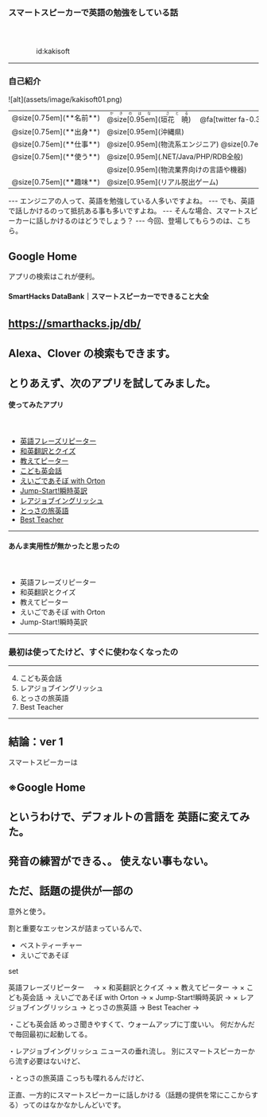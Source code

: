 ### スマートスピーカーで英語の勉強をしている話

　
　  
　  
　　　　id:kakisoft

---
### 自己紹介

<div class="left">
![alt](assets/image/kakisoft01.png)
</div>

<div class="right">
  <table style="white-space: nowrap;border-style: none;">
    <tr>
      <td>@size[0.75em](**名前**)</td>
      <td>
        <ruby>
        <rb>@size[0.95em](垣花　暁)</rb>
        <rp>（</rp>
        <rt>かきのはな　さとる</rt>
        <rp>）</rp>
        </ruby>
        　@fa[twitter fa-0.3x][@size[0.7em](kakisoft_tab)](https://twitter.com/kakisoft_tab)
      </td>
    </tr>
    <tr>
      <td>@size[0.75em](**出身**)</td>
      <td>@size[0.95em](沖縄県)</td>
    </tr>
    <tr>
      <td>@size[0.75em](**仕事**)</td>
      <td>@size[0.95em](物流系エンジニア) @size[0.7em](（フリーランス）)</td>
    </tr>
    <tr>
      <td>@size[0.75em](**使う**)</td>
      <td>@size[0.95em](.NET/Java/PHP/RDB全般)</td>
    </tr>
    <tr>
      <td>&nbsp;</td>
      <td>@size[0.95em](物流業界向けの言語や機器)</td>
    </tr>
    <tr>
      <td>@size[0.75em](**趣味**)</td>
      <td>@size[0.95em](リアル脱出ゲーム)</td>
    </tr>
  </table>
</div>
---
エンジニアの人って、英語を勉強している人多いですよね。
---
でも、英語で話しかけるのって抵抗ある事も多いですよね。
---
そんな場合、スマートスピーカーに話しかけるのはどうでしょう？
---
今回、登場してもらうのは、こちら。

Google Home
---
アプリの検索はこれが便利。

#### SmartHacks DataBank｜スマートスピーカーでできること大全
https://smarthacks.jp/db/
　  
　  
Alexa、Clover の検索もできます。
---
とりあえず、次のアプリを試してみました。
---
#### 使ってみたアプリ
　  
 * [英語フレーズリピーター](https://assistant.google.com/services/a/uid/0000004c46922071?hl=ja)
 * [和英翻訳とクイズ](https://assistant.google.com/services/a/uid/00000053df2f05b0?hl=ja)
 * [教えてピーター](https://assistant.google.com/services/a/uid/0000007be9e61038?hl=ja)
 * [こども英会話](https://assistant.google.com/services/a/uid/000000926e4866ac?hl=ja)
 * [えいごであそぼ with Orton](https://assistant.google.com/services/a/uid/00000083a746a293?hl=ja)
 * [Jump-Start!瞬時英訳](https://assistant.google.com/services/a/uid/00000059bc840700?hl=ja)
 * [レアジョブイングリッシュ](https://assistant.google.com/services/a/uid/00000098a27a45b3?hl=ja)
 * [とっさの旅英語](https://assistant.google.com/services/a/uid/0000009c6585654d?hl=ja)
 * [Best Teacher](https://assistant.google.com/services/a/uid/0000007a92874042?hl=ja)
---
#### あんま実用性が無かったと思ったの
　  
 * 英語フレーズリピーター
 * 和英翻訳とクイズ
 * 教えてピーター
 * えいごであそぼ with Orton
 * Jump-Start!瞬時英訳
---
### 最初は使ってたけど、すぐに使わなくなったの

---
 4. こども英会話
 7. レアジョブイングリッシュ
 8. とっさの旅英語
 9. Best Teacher


---
## 結論：ver 1

スマートスピーカーは

※Google Home 
---
というわけで、デフォルトの言語を
英語に変えてみた。
---
発音の練習ができる、。
使えない事もない。
---
ただ、話題の提供が一部の
---
意外と使う。


割と重要なエッセンスが詰まっているんで、


 * ベストティーチャー
 * えいごであそぼ




set 










英語フレーズリピーター　 ->  ×
和英翻訳とクイズ -> ×
教えてピーター -> ×
こども英会話 -> 
えいごであそぼ with Orton -> ×
Jump-Start!瞬時英訳 -> ×
レアジョブイングリッシュ -> 
とっさの旅英語 -> 
Best Teacher -> 



・こども英会話
めっさ聞きやすくて、ウォームアップに丁度いい。
何だかんだで毎回最初に起動してる。



・レアジョブイングリッシュ
ニュースの垂れ流し。
別にスマートスピーカーから流す必要はないけど、



・とっさの旅英語
こっちも喋れるんだけど、









正直、一方的にスマートスピーカーに話しかける（話題の提供を常にここからする）ってのはなかなかしんどいです。



